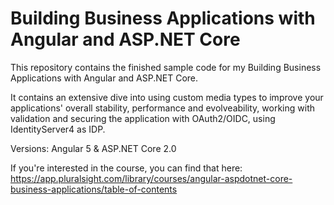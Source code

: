 # Building Business Applications with Angular and ASP.NET Core

This repository contains the finished sample code for my Building Business Applications with Angular and ASP.NET Core. 

It contains an extensive dive into using custom media types to improve your applications' overall stability, performance and evolveability, working with validation and securing the application with OAuth2/OIDC, using IdentityServer4 as IDP.  

Versions: Angular 5 & ASP.NET Core 2.0

If you're interested in the course, you can find that here: https://app.pluralsight.com/library/courses/angular-aspdotnet-core-business-applications/table-of-contents
